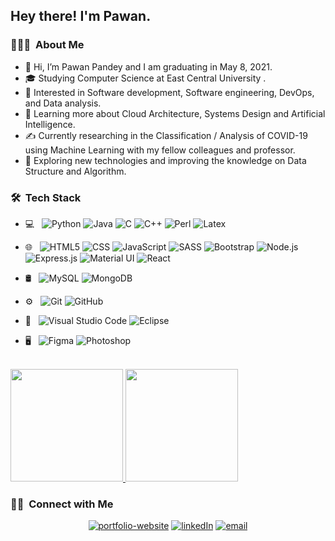 <h2> Hey there! I'm Pawan.</h2>

<h3> 👨🏻‍💻 &nbsp;About Me </h3>

- 👋 Hi, I’m Pawan Pandey and I am graduating in May 8, 2021.
- 🎓 Studying Computer Science at East Central University .
- 👀 Interested in Software development, Software engineering, DevOps, and Data analysis.
- 🌱 Learning more about Cloud Architecture, Systems Design and Artificial Intelligence.
- ✍️ Currently researching in the Classification / Analysis of COVID-19 using Machine Learning with my fellow colleagues and professor. 
- 🤔 Exploring new technologies and improving the knowledge on Data Structure and Algorithm.

<h3> 🛠 &nbsp;Tech Stack</h3>

- 💻 &nbsp;
  ![Python](https://img.shields.io/badge/-Python-333333?style=flat&logo=python)
  ![Java](https://img.shields.io/badge/-Java-333333?style=flat&logo=Java&logoColor=007396)
  ![C](https://img.shields.io/badge/c%20-%2300599C.svg?&style=for-the-badge&logo=c&logoColor=white")
  ![C++](https://img.shields.io/badge/-C++-333333?style=flat&logo=C%2B%2B&logoColor=00599C)
  ![Perl](https://img.shields.io/badge/perl-%2339457E.svg?&style=for-the-badge&logo=perl&logoColor=white")
  ![Latex](https://img.shields.io/badge/latex%20-%23008080.svg?&style=for-the-badge&logo=latex&logoColor=white")
  
- 🌐 &nbsp;
  ![HTML5](https://img.shields.io/badge/-HTML5-333333?style=flat&logo=HTML5)
  ![CSS](https://img.shields.io/badge/-CSS-333333?style=flat&logo=CSS3&logoColor=1572B6)
  ![JavaScript](https://img.shields.io/badge/-JavaScript-333333?style=flat&logo=javascript)
  ![SASS](https://img.shields.io/badge/SASS%20-hotpink.svg?&style=for-the-badge&logo=SASS&logoColor=white)
  ![Bootstrap](https://img.shields.io/badge/-Bootstrap-333333?style=flat&logo=bootstrap&logoColor=563D7C)
  ![Node.js](https://img.shields.io/badge/-Node.js-333333?style=flat&logo=node.js)
  ![Express.js]( https://img.shields.io/badge/express.js%20-%23404d59.svg?&style=for-the-badge")
  ![Material UI](https://img.shields.io/badge/material%20ui%20-%230081CB.svg?&style=for-the-badge&logo=material-ui&logoColor=white)
  ![React](https://img.shields.io/badge/-React-333333?style=flat&logo=react)
- 🛢 &nbsp;
  ![MySQL](https://img.shields.io/badge/-MySQL-333333?style=flat&logo=mysql)
  ![MongoDB](https://img.shields.io/badge/-MongoDB-333333?style=flat&logo=mongodb)
- ⚙️ &nbsp;
  ![Git](https://img.shields.io/badge/-Git-333333?style=flat&logo=git)
  ![GitHub](https://img.shields.io/badge/-GitHub-333333?style=flat&logo=github)
- 🔧 &nbsp;
  ![Visual Studio Code](https://img.shields.io/badge/-Visual%20Studio%20Code-333333?style=flat&logo=visual-studio-code&logoColor=007ACC)
  ![Eclipse](https://img.shields.io/badge/-Eclipse-333333?style=flat&logo=eclipse-ide&logoColor=2C2255)
- 🖥 &nbsp;
  ![Figma](https://img.shields.io/badge/figma%20-%23F24E1E.svg?&style=for-the-badge&logo=figma&logoColor=white)
  ![Photoshop](https://img.shields.io/badge/-Photoshop-333333?style=flat&logo=adobe-photoshop)
  
<br/>

<a href="https://github.com/pawanpandey407">
  <img height="180em" src="https://github-readme-stats.vercel.app/api?username=pawanpandey407&theme=buefy&show_icons=true" />
  <img height="180em" src="https://github-readme-stats.vercel.app/api/top-langs/?username=pawanpandey407&theme=buefy&layout=compact" />
</a>

<br/>

<h3> 🤝🏻 &nbsp;Connect with Me </h3>

<p align="center">
<a href="http://www.pandeypawan.com/"><img alt="portfolio-website" src="https://img.shields.io/badge/Website-www.pandeypawan.com-blue?style=flat-square&logo=google-chrome"></a>
<a href="https://www.linkedin.com/in/pawan-pandey-8402261a8/"><img alt="linkedIn" src="https://img.shields.io/badge/LinkedIn-Pawan%20Pandey%20-blue?style=flat-square&logo=linkedin"></a>
<a href="mailto:pawanpandey407@gmail.com"><img alt="email" src="https://img.shields.io/badge/Email-pawanpandey407@gmail.com-blue?style=flat-square&logo=gmail"></a>
</p>


<!---
pawanpandey407/pawanpandey407 is a ✨ special ✨ repository because its `README.md` (this file) appears on your GitHub profile.
You can click the Preview link to take a look at your changes.
--->


